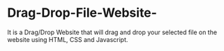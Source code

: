 # Drag-Drop-File-Website-
It is a Drag/Drop Website that will drag and drop your selected file on the website using HTML, CSS and Javascript.
